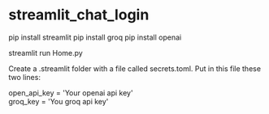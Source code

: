 # streamlit_chat_login


pip install streamlit
pip install groq
pip install openai

streamlit run Home.py

Create a .streamlit folder with a file called secrets.toml. Put in this file these two lines:

open_api_key = 'Your openai api key'<br>
groq_key = 'You groq api key'
